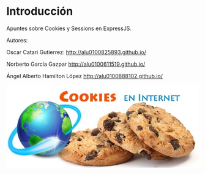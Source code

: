 # Introducción

Apuntes sobre Cookies y Sessions en ExpressJS.

Autores:

Oscar Catari Gutierrez: http://alu0100825893.github.io/

Norberto García Gazpar http://alu0100611519.github.io/

Ángel Alberto Hamilton López http://alu0100888102.github.io/



![](/cookiesSessions/assets/cookies.jpeg)